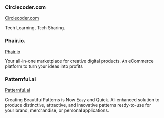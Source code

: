 ### Circlecoder.com

[Circlecoder.com](https://circlecoder.com/)

Tech Learning, Tech Sharing.

### Phair.io.

[Phair.io](https://phair.io/)

Your all-in-one marketplace for creative digital products. An eCommerce platform to turn your ideas into profits.


### Patternful.ai

[Patternful.ai](https://patternful.ai/)

Creating Beautiful Patterns is Now Easy and Quick. AI-enhanced solution to produce distinctive, attractive, and innovative patterns ready-to-use for your brand, merchandise, or personal applications.
